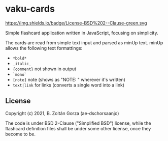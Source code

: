 # vaku-cards

https://img.shields.io/badge/License-BSD%202--Clause-green.svg

Simple flashcard application written in JavaScript, focusing on simplicity.

The cards are read from simple text input and parsed as minUp text.
minUp allows the following text formattings:

- `*bold*`
- `_italic_`
- `{comment}` not shown in output
- ``` `mono` ```
- `[note]` note (shows as "NOTE: " wherever it's written)
- `text|link` for links (converts a single word into a link)

## License

Copyright (c) 2021, B. Zoltán Gorza (ae-dschorsaanjo)

The code is under BSD 2-Clause ("Simplified BSD") license, while the flashcard
definition files shall be under some other license, once they become to be.